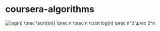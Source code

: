 # coursera-algorithms
<img src="https://latex.codecogs.com/svg.latex?log(n)&space;\prec&space;\sqrt{(n)}&space;\prec&space;n&space;\prec&space;n&space;\cdot&space;log(n)&space;\prec&space;n^2&space;\prec&space;2^n" title="log(n) \prec \sqrt{(n)} \prec n \prec n \cdot log(n) \prec n^2 \prec 2^n" />


